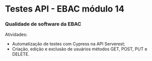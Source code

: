 # Testes API - EBAC módulo 14
### Qualidade de software da EBAC 

Atividades:
- Automatização de testes com Cypress na API Serverest;
- Criação, edição e exclusão de usuários métodos GET, POST, PUT e DELETE.
